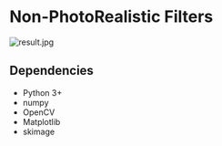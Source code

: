 # Non-PhotoRealistic Filters

![result.jpg](https://github.com/kairess/watercolor_python/raw/master/result/result_compare.jpg)

## Dependencies
- Python 3+
- numpy
- OpenCV
- Matplotlib
- skimage
